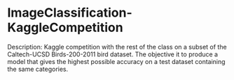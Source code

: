 # ImageClassification-KaggleCompetition


Description:
Kaggle competition with the rest of the class on a subset of the Caltech-UCSD Birds-200-2011 bird dataset. The objective it to produce a model that gives the highest possible accuracy on a test dataset containing the same categories.
